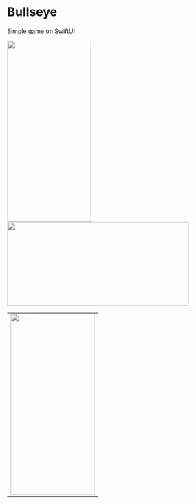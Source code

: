 # Bullseye
Simple game on SwiftUI 
<table style="width:100%">
<tr>
<img src="https://github.com/Artemaj9/Bullseye/assets/104516847/be091133-5991-4dc7-a527-9fdbd496c5d1" width = "195" height = "422" />  </tr>
 <tr><img src = "https://github.com/Artemaj9/Bullseye/assets/104516847/e7aaab42-ea33-401b-adb7-8b7cc8c55039" width = "422" height = "195"> </tr>
<td><img src="https://github.com/Artemaj9/Bullseye/assets/104516847/5ae526ec-220e-40f8-899d-ee9a6580f7ac" width = "195" height = "422"> </td>


 
